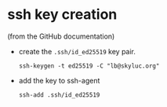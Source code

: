 
# ssh key creation 

(from the GitHub documentation)

* create the `.ssh/id_ed25519` key pair.
  ```
  ssh-keygen -t ed25519 -C "lb@skyluc.org"
  ``` 
* add the key to ssh-agent
  ```
  ssh-add .ssh/id_ed25519
  ```
